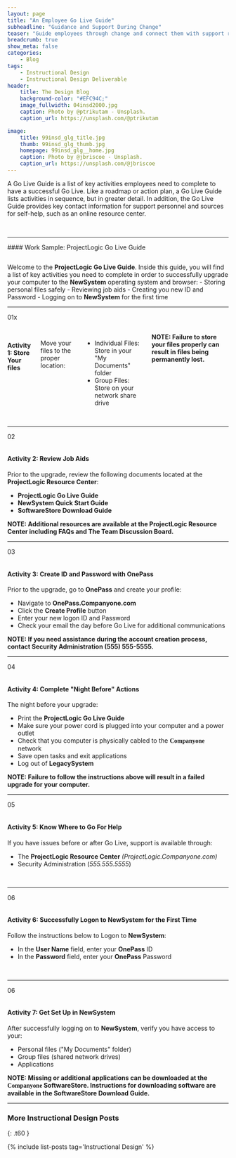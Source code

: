 ```yaml
---
layout: page
title: "An Employee Go Live Guide"
subheadline: "Guidance and Support During Change"
teaser: "Guide employees through change and connect them with support resources with a Go Live Guide."
breadcrumb: true
show_meta: false
categories:
    - Blog
tags:
    - Instructional Design
    - Instructional Design Deliverable
header:
    title: The Design Blog
    background-color: "#EFC94C;"
    image_fullwidth: 04insd2000.jpg
    caption: Photo by @ptrikutam - Unsplash.
    caption_url: https://unsplash.com/@ptrikutam

image:
    title: 99insd_glg_title.jpg
    thumb: 99insd_glg_thumb.jpg
    homepage: 99insd_glg__home.jpg
    caption: Photo by @jbriscoe - Unsplash.
    caption_url: https://unsplash.com/@jbriscoe
---
```

<!--more-->
A Go Live Guide is a list of key activities employees need to complete to have a successful Go Live. Like a roadmap or action plan, a Go Live Guide lists activities in sequence, but in greater detail. In addition, the Go Live Guide provides key contact information for support personnel and sources for self-help, such as an online resource center.

<br>
<hr>
#### Work Sample: ProjectLogic Go Live Guide
<br>

<p>
  <div class="show-for-small-only"><img src="{{ site.urlimg }}99insd_glg_header_sm.jpg" alt=""></div>
  <div class="show-for-medium-up"><img src="{{ site.urlimg }}99insd_glg_header_lg.jpg" alt=""></div>
</p>
<p></p>
Welcome to the <b>ProjectLogic Go Live Guide</b>. Inside this guide, you will find a list of key activities you need to complete in order to successfully upgrade your computer to the <b>NewSystem</b> operating system and browser:
- Storing personal files safely
- Reviewing job aids
- Creating you new ID and Password
- Logging on to <b>NewSystem</b> for the first time

<br>
<hr>
01x
<div class="row">
  <div class="small-12 medium-4 Columns t30">
    <p>
      <div class="show-for-small-only"><img src="{{ site.urlimg }}99insd_glg_act01_widget.jpg" alt=""></div>
      <div class="show-for-medium-up"><img src="{{ site.urlimg }}99insd_glg_act01_thumb.jpg" alt=""></div>
    </p>
  </div>

  <div class="small-12 medium-8 Columns t30">
    <h4>Activity 1: Store Your files</h4>
    <p>Move your files to the proper location:</p>
      <ul>
        <li>Individual Files: Store in your "My Documents" folder</li>
        <li>Group Files: Store on your network share drive</li>
      </ul>
    <b>NOTE: Failure to store your files properly can result in files being permanently lost.</b>
  </div>

</div>

<br>
<hr>
02
<p>
  <div class="show-for-small-only"><img src="{{ site.urlimg }}99insd_glg_act02_widget.jpg" alt=""></div>
  <div class="show-for-medium-up"><img src="{{ site.urlimg }}99insd_glg_act02_thumb.jpg" alt=""></div>
</p>

<h4>Activity 2: Review Job Aids</h4>
<p>Prior to the upgrade, review the following documents located at the <b>ProjectLogic Resource Center</b>:</p>
<ul>
  <li><b>ProjectLogic Go Live Guide</b></li>
  <li><b>NewSystem Quick Start Guide</b></li>
  <li><b>SoftwareStore Download Guide</b></li>
</ul>
<b>NOTE: Additional resources are available at the <b>ProjectLogic Resource Center</b> including FAQs and The Team Discussion Board.</b>

<br>
<hr>

03
<p>
  <div class="show-for-small-only"><img src="{{ site.urlimg }}99insd_glg_act03_widget.jpg" alt=""></div>
  <div class="show-for-medium-up"><img src="{{ site.urlimg }}99insd_glg_act03_thumb.jpg" alt=""></div>
</p>

<h4>Activity 3: Create ID and Password with OnePass</h4>
<p>Prior to the upgrade, go to <b>OnePass</b> and create your profile:</p>
<ul>
  <li>Navigate to <b>OnePass.Companyone.com</b></li>
  <li>Click the <b>Create Profile</b> button</li>
  <li>Enter your new logon ID and Password</li>
  <li>Check your email the day before Go Live for additional communications</li>
</ul>
<b>NOTE: If you need assistance during the account creation process, contact Security Administration (555) 555-5555.</b>

<br>
<hr>

04
<p>
  <div class="show-for-small-only"><img src="{{ site.urlimg }}99insd_glg_act04_widget.jpg" alt=""></div>
  <div class="show-for-medium-up"><img src="{{ site.urlimg }}99insd_glg_act04_thumb.jpg" alt=""></div>
</p>

<h4>Activity 4: Complete "Night Before" Actions</h4>
<p>The night before your upgrade:</p>
<ul>
  <li>Print the <b>ProjectLogic Go Live Guide</b></li>
  <li>Make sure your power cord is plugged into your computer and a power outlet</li>
  <li>Check that you computer is physically cabled to the <span style="font-family: Times; font-weight: bold">Companyone</span> network</li>
  <li>Save open tasks and exit applications</li>
  <li>Log out of <b>LegacySystem</b></li>
</ul>
<b>NOTE: Failure to follow the instructions above will result in a failed upgrade for your computer.</b>

<br>
<hr>

05
<p>
  <div class="show-for-small-only"><img src="{{ site.urlimg }}99insd_glg_act05_widget.jpg" alt=""></div>
  <div class="show-for-medium-up"><img src="{{ site.urlimg }}99insd_glg_act05_thumb.jpg" alt=""></div>
</p>

<h4>Activity 5: Know Where to Go For Help</h4>
<p>If you have issues before or after Go Live, support is available through:</p>
<ul>
  <li>The <b>ProjectLogic Resource Center</b> <i>(ProjectLogic.Companyone.com)</i></li>
  <li>Security Administration (<i>555.555.5555</i>)</li>
</ul>

<br>
<hr>

06
<p>
  <div class="show-for-small-only"><img src="{{ site.urlimg }}99insd_glg_act06_widget.jpg" alt=""></div>
  <div class="show-for-medium-up"><img src="{{ site.urlimg }}99insd_glg_act06_thumb.jpg" alt=""></div>
</p>

<h4>Activity 6: Successfully Logon to NewSystem for the First Time</h4>
<p>Follow the instructions below to Logon to <b>NewSystem</b>:</p>
<ul>
  <li>In the <b>User Name</b> field, enter your <b>OnePass</b> ID</li>
  <li>In the <b>Password</b> field, enter your <b>OnePass</b> Password</li>
</ul>

<br>
<hr>

06
<p>
  <div class="show-for-small-only"><img src="{{ site.urlimg }}99insd_glg_act07_widget.jpg" alt=""></div>
  <div class="show-for-medium-up"><img src="{{ site.urlimg }}99insd_glg_act07_thumb.jpg" alt=""></div>
</p>

<h4>Activity 7: Get Set Up in NewSystem</h4>
<p>After successfully logging on to <b>NewSystem</b>, verify you have access to your:</p>
<ul>
  <li>Personal files ("My Documents" folder)</li>
  <li>Group files (shared network drives)</li>
  <li>Applications</li>
</ul>
<b>NOTE: Missing or additional applications can be downloaded at the <span style="font-family: Times; font-weight: bold">Companyone</span> <b>SoftwareStore</b>. Instructions for downloading software are available in the <b>SoftwareStore Download Guide</b>.</b>

<br>
<hr>

### More Instructional Design Posts
{: .t60 }

{% include list-posts tag='Instructional Design' %}
